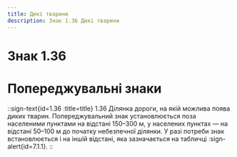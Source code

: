 ```yaml
---
title: Дикі тварини
description: Знак 1.36 Дикі тварини
---
```

# Знак 1.36
# Попереджувальні знаки
::sign-text{id=1.36 :title=title}
1.36 Ділянка дороги, на якій можлива поява диких тварин.
Попереджувальний знак установлюється поза населеними пунктами на відстані 150–300 м, у населених пунктах — на відстані 50–100 м до початку небезпечної ділянки. У разі потреби знак встановлюється і на іншій відстані, яка зазначається на табличці :sign-alert{id=7.1.1}.
::